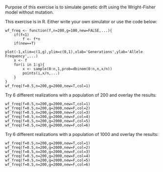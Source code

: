 Purpose of this exercise is to simulate genetic drift using the Wright-Fisher model without mutation.

This exercise is in R. Either write your own simulator or use the code below:


```
wf_freq <- function(f,n=200,g=100,new=FALSE,...){
    if(f<1)
        f <- f*n
    if(new==T)
        plot(-1,xlim=c(1,g),ylim=c(0,1),xlab='Generations',ylab='Allele Frequency',...)
    x <- f
    for(i in 1:g){
        x <- sample(0:n,1,prob=dbinom(0:n,n,x/n))
        points(i,x/n,...)
    }
}
wf_freq(f=0.5,n=200,g=2000,new=T,col=1)
```

Try 6 different realizations with a population of 200  and overlay the results:

```
wf_freq(f=0.5,n=200,g=2000,new=T,col=1)
wf_freq(f=0.5,n=200,g=2000,new=F,col=2)
wf_freq(f=0.5,n=200,g=2000,new=F,col=3)
wf_freq(f=0.5,n=200,g=2000,new=F,col=4)
wf_freq(f=0.5,n=200,g=2000,new=F,col=5)
wf_freq(f=0.5,n=200,g=2000,new=F,col=6)
```

Try 6 different realizations with a population of 1000  and overlay the results:

```
wf_freq(f=0.5,n=200,g=2000,new=T,col=1)
wf_freq(f=0.5,n=200,g=2000,new=F,col=2)
wf_freq(f=0.5,n=200,g=2000,new=F,col=3)
wf_freq(f=0.5,n=200,g=2000,new=F,col=4)
wf_freq(f=0.5,n=200,g=2000,new=F,col=5)
wf_freq(f=0.5,n=200,g=2000,new=F,col=6)
```
